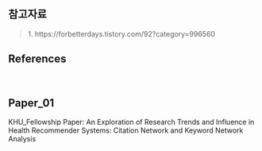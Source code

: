 ## 참고자료
<blockquote>
1. https://forbetterdays.tistory.com/92?category=996560 </br>



</blockquote>

## References
<blockquote>



</blockquote> </br>

## Paper_01
KHU_Fellowship Paper: An Exploration of Research Trends and Influence in Health Recommender Systems: Citation Network and Keyword Network Analysis
